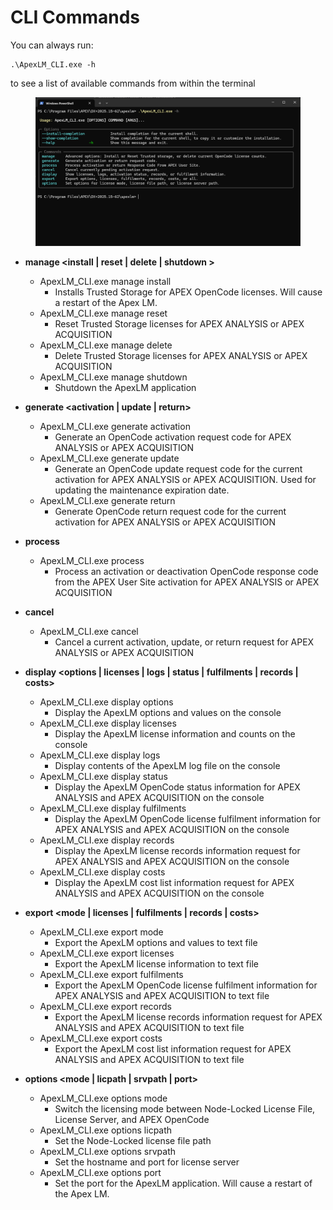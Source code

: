 # CLI Commands

You can always run:

```
.\ApexLM_CLI.exe -h
```

to see a list of available commands from within the terminal

<figure><img src="../.gitbook/assets/ApexLM_CLI.exe -h.png" alt=""><figcaption></figcaption></figure>

* **manage \<install | reset | delete | shutdown >**
  * ApexLM\_CLI.exe manage install
    * Installs Trusted Storage for APEX OpenCode licenses. Will cause a restart of the Apex LM.
  * ApexLM\_CLI.exe manage reset
    * Reset Trusted Storage licenses for APEX ANALYSIS or APEX ACQUISITION
  * ApexLM\_CLI.exe manage delete
    * Delete Trusted Storage licenses for APEX ANALYSIS or APEX ACQUISITION
  * ApexLM\_CLI.exe manage shutdown
    * Shutdown the ApexLM application



* **generate \<activation | update | return>**
  * ApexLM\_CLI.exe generate activation
    * Generate an OpenCode activation request code for APEX ANALYSIS or APEX ACQUISITION
  * ApexLM\_CLI.exe generate update
    * Generate an OpenCode update request code for the current activation for APEX ANALYSIS or APEX ACQUISITION. Used for updating the maintenance expiration date.
  * ApexLM\_CLI.exe generate return
    * Generate OpenCode return request code for the current activation for APEX ANALYSIS or APEX ACQUISITION



* **process**
  * ApexLM\_CLI.exe process
    * Process an activation or deactivation OpenCode response code from the APEX User Site activation for APEX ANALYSIS or APEX ACQUISITION



* **cancel**
  * ApexLM\_CLI.exe cancel
    * Cancel a current activation, update, or return request for APEX ANALYSIS or APEX ACQUISITION



* **display \<options | licenses | logs | status | fulfilments | records | costs>**
  * ApexLM\_CLI.exe display options
    * Display the ApexLM options and values on the console
  * ApexLM\_CLI.exe display licenses
    * Display the ApexLM license information and counts on the console
  * ApexLM\_CLI.exe display logs
    * Display contents of the ApexLM log file on the console
  * ApexLM\_CLI.exe display status
    * Display the ApexLM OpenCode status information for APEX ANALYSIS and APEX ACQUISITION on the console
  * ApexLM\_CLI.exe display fulfilments
    * Display the ApexLM OpenCode license fulfilment information for APEX ANALYSIS and APEX ACQUISITION on the console
  * ApexLM\_CLI.exe display records
    * Display the ApexLM license records information request for APEX ANALYSIS and APEX ACQUISITION on the console
  * ApexLM\_CLI.exe display costs
    * Display the ApexLM cost list information request for APEX ANALYSIS and APEX ACQUISITION on the console



* **export \<mode | licenses | fulfilments | records | costs>**
  * ApexLM\_CLI.exe export mode
    * Export the ApexLM options and values to text file
  * ApexLM\_CLI.exe export licenses
    * Export the ApexLM license information to text file
  * ApexLM\_CLI.exe export fulfilments
    * Export the ApexLM OpenCode license fulfilment information for APEX ANALYSIS and APEX ACQUISITION to text file
  * ApexLM\_CLI.exe export records
    * Export the ApexLM license records information request for APEX ANALYSIS and APEX ACQUISITION to text file
  * ApexLM\_CLI.exe export costs
    * Export the ApexLM cost list information request for APEX ANALYSIS and APEX ACQUISITION to text file



* **options \<mode | licpath | srvpath | port>**
  * ApexLM\_CLI.exe options mode
    * Switch the licensing mode between Node-Locked License File, License Server, and APEX OpenCode
  * ApexLM\_CLI.exe options licpath
    * Set the Node-Locked license file path
  * ApexLM\_CLI.exe options srvpath
    * Set the hostname and port for license server
  * ApexLM\_CLI.exe options port
    * Set the port for the ApexLM application. Will cause a restart of the Apex LM.
